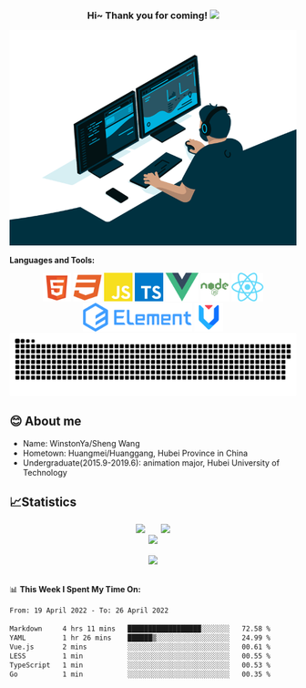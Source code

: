 <!--
**pudongping/pudongping** is a ✨ _special_ ✨ repository because its `README.md` (this file) appears on your GitHub profile.

Here are some ideas to get you started:

- 🔭 I’m currently working on ...
- 🌱 I’m currently learning ...
- 👯 I’m looking to collaborate on ...
- 🤔 I’m looking for help with ...
- 💬 Ask me about ...
- 📫 How to reach me: ...
- 😄 Pronouns: ...
- ⚡ Fun fact: ...
-->

<h3 align="center">
    Hi~ Thank you for coming!
    <img src="https://media.giphy.com/media/hvRJCLFzcasrR4ia7z/giphy.gif" width="25px">
</h3>

<!-- 敲代码的图片 -->
<div align="center" ><img order-radius="100px" src="./code.gif"/></div>

**Languages and Tools:**

<div  align="center">
    <img height="50" src="./svg/html_5.svg">
    <img height="50" src="./svg/css3.svg">
    <img height="50" src="./svg/javascript.svg">
    <img height="50" src="./svg/typescript_.svg">
    <img height="50" src="./svg/Vue.svg">
    <img height="50" src="./svg/node.svg">
    <img height="50" src="./svg/react.svg">
    <img height="50" src="./svg/element-ui.svg">
    <img height="50" src="./svg/antd.svg">
</div>

<!-- <div align="center">
    <a title="github" target="_blank" href="https://github.com/WinstonYa"><img src="https://img.shields.io/badge/dynamic/json?color=24292e&label=GitHub&query=%24.data.totalSubs&suffix=%20%20%20followers&url=https%3A%2F%2Fapi.spencerwoo.com%2Fsubstats%2F%3Fsource%3Dgithub%26queryKey%3DWinstonYa" ></a>
</div> -->

<!-- 贪吃蛇代码贡献图 -->
<div align="center"><img src="https://raw.githubusercontent.com/WinstonYa/WinstonYa/main/assets/github-contribution-grid-snake.svg" /></div>

## 😊 About me

- Name: WinstonYa/Sheng Wang
- Hometown: Huangmei/Huanggang, Hubei Province in China
- Undergraduate(2015.9-2019.6): animation major, Hubei University of Technology

## 📈Statistics

<div align="center">
<span>&emsp;&emsp;</span>
<img width="43%" src="https://github-readme-stats.vercel.app/api?username=WinstonYa" /><span>&emsp;&emsp;</span><img width="43%" src="https://github-readme-stats.vercel.app/api/top-langs/?username=WinstonYa&layout=compact&langs_count=8" />
<span>&emsp;&emsp;</span>
</div>

<div align="center">
    <img  src="https://github-readme-streak-stats.herokuapp.com/?user=WinstonYa" />
</div>

</br>

<!-- 代码贡献月份统计 -->
<div align="center">
    <img  src="https://activity-graph.herokuapp.com/graph?username=WinstonYa&theme=github" />
</div>

</br>

📊 **This Week I Spent My Time On:**

<!--START_SECTION:waka-->

```text
From: 19 April 2022 - To: 26 April 2022

Markdown     4 hrs 11 mins   ██████████████████░░░░░░░   72.58 %
YAML         1 hr 26 mins    ██████▒░░░░░░░░░░░░░░░░░░   24.99 %
Vue.js       2 mins          ░░░░░░░░░░░░░░░░░░░░░░░░░   00.61 %
LESS         1 min           ░░░░░░░░░░░░░░░░░░░░░░░░░   00.55 %
TypeScript   1 min           ░░░░░░░░░░░░░░░░░░░░░░░░░   00.53 %
Go           1 min           ░░░░░░░░░░░░░░░░░░░░░░░░░   00.35 %
```

<!--END_SECTION:waka-->
